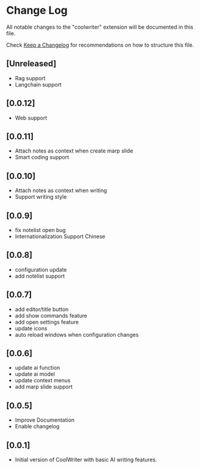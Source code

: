 # Change Log

All notable changes to the "coolwriter" extension will be documented in this file.

Check [Keep a Changelog](http://keepachangelog.com/) for recommendations on how to structure this file.

## [Unreleased]

- Rag support
- Langchain support

## [0.0.12]

- Web support

## [0.0.11]

- Attach notes as context when create marp slide
- Smart coding support

## [0.0.10]

- Attach notes as context when writing
- Support writing style

## [0.0.9]

- fix notelist open bug
- Internationalization Support Chinese

## [0.0.8]

- configuration update
- add notelist support

## [0.0.7]

- add editor/title button
- add show commands feature
- add open settings feature
- update icons
- auto reload windows when configuration changes

## [0.0.6]

- update ai function
- update ai model
- update context menus
- add marp slide support

## [0.0.5]

- Improve Documentation
- Enable changelog

## [0.0.1]

- Initial version of CoolWriter with basic AI writing features. 


